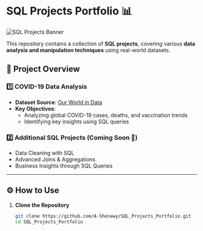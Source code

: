 # SQL Projects Portfolio 📊

![SQL Projects Banner](assets/sql_banner.png)

This repository contains a collection of **SQL projects**, covering various **data analysis and manipulation techniques** using real-world datasets.  

## 📌 Project Overview  

### 1️⃣ COVID-19 Data Analysis  
- **Dataset Source**: [Our World in Data](https://ourworldindata.org/covid-deaths)  
- **Key Objectives**:  
  - Analyzing global COVID-19 cases, deaths, and vaccination trends  
  - Identifying key insights using SQL queries  

### 2️⃣ Additional SQL Projects (Coming Soon 🚀)  
- Data Cleaning with SQL  
- Advanced Joins & Aggregations  
- Business Insights through SQL Queries  

---

## ⚙️ How to Use  

1. **Clone the Repository**  
   ```bash
   git clone https://github.com/A-Shenawy/SQL_Projects_Portfolio.git
   cd SQL_Projects_Portfolio
